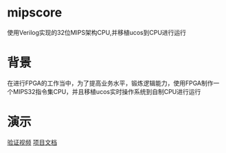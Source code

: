 # mipscore
使用Verilog实现的32位MIPS架构CPU,并移植ucos到CPU进行运行
# 背景
在进行FPGA的工作当中，为了提高业务水平，锻炼逻辑能力，使用FPGA制作一个MIPS32指令集CPU，并且移植ucos实时操作系统到自制CPU进行运行
# 演示
[验证视频](https://www.bilibili.com/video/BV1H8411n7X4/?spm_id_from=333.999.0.0&vd_source=0582b0da04a26baa6e7035b107b399c2)     [项目文档](https://github.com/gaozhenxue/mipscore/tree/main/doc)
